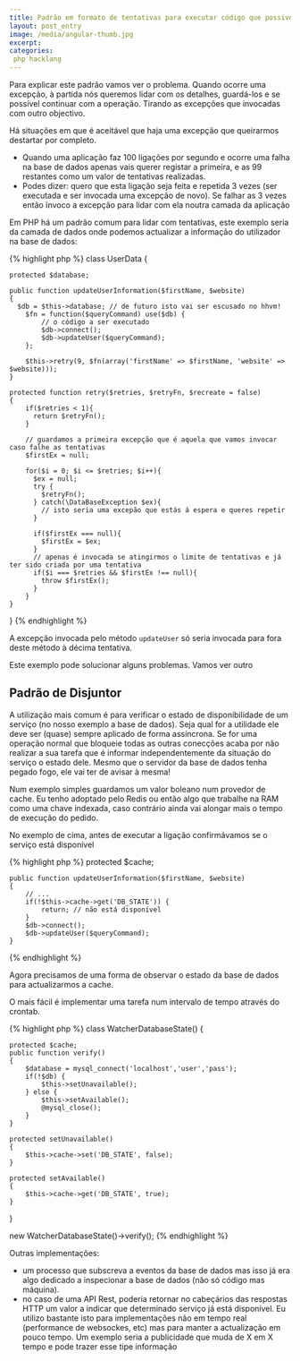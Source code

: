 ```yaml
---
title: Padrão em formato de tentativas para executar código que possivelmente irá falhar
layout: post_entry
image: /media/angular-thumb.jpg
excerpt:
categories:
 php hacklang
---
```


Para explicar este padrão vamos ver o problema. Quando ocorre uma excepção, à partida nós queremos lidar com os detalhes, guardá-los e se possível continuar com a operação. Tirando as excepções que invocadas com outro objectivo.

Há situações em que é aceitável que haja uma excepção que queirarmos destartar por completo.

* Quando uma aplicação faz 100 ligações por segundo e ocorre uma falha na base de dados apenas vais querer registar a primeira, e as 99 restantes como um valor de tentativas realizadas.
* Podes dizer: quero que esta ligação seja feita e repetida 3 vezes (ser executada e ser invocada uma excepção de novo). Se falhar as 3 vezes então ĩnvoco a excepção para lidar com ela noutra camada da aplicação

Em PHP há um padrão comum para lidar com tentativas, este exemplo seria da camada de dados onde podemos actualizar a informação do utilizador na base de dados:

{% highlight php %}
  class UserData {

  	protected $database;

  	public function updateUserInformation($firstName, $website)
  	{
      $db = $this->database; // de futuro isto vai ser escusado no hhvm!
  		$fn = function($queryCommand) use($db) {
  			// o código a ser executado
  			$db->connect();
  			$db->updateUser($queryCommand);
  		};

  		$this->retry(9, $fn(array('firstName' => $firstName, 'website' => $website)));
  	}

  	protected function retry($retries, $retryFn, $recreate = false)
  	{
  		if($retries < 1){
  		  return $retryFn();
  		}

  		// guardamos a primeira excepção que é aquela que vamos invocar caso falhe as tentativas
  		$firstEx = null;

  		for($i = 0; $i <= $retries; $i++){
  		  $ex = null;
  		  try {
  		    $retryFn();
  		  } catch(\DataBaseException $ex){
  		  	// isto seria uma excepão que estás á espera e queres repetir
  		  }

  		  if($firstEx === null){
  		    $firstEx = $ex;
  		  }
  		  // apenas é invocada se atingirmos o limite de tentativas e já ter sido criada por uma tentativa
  		  if($i === $retries && $firstEx !== null){
  		    throw $firstEx();
  		  }
  		}
  	}
  }
{% endhighlight %}

A excepção invocada pelo método `updateUser` só seria invocada para fora deste método à décima tentativa.

Este exemplo pode solucionar alguns problemas. Vamos ver outro

## Padrão de Disjuntor

A utilização mais comum é para verificar o estado de disponibilidade de um serviço (no nosso exemplo a base de dados). Seja qual for a utilidade ele deve ser (quase) sempre aplicado de forma assíncrona. Se for uma operação normal que bloqueie todas as outras conecções acaba por não realizar a sua tarefa que é informar independentemente da situação do serviço o estado dele. Mesmo que o servidor da base de dados tenha pegado fogo, ele vai ter de avisar à mesma!

Num exemplo simples guardamos um valor boleano num provedor de cache. Eu tenho adoptado pelo Redis ou então algo que trabalhe na RAM como uma chave indexada, caso contrário ainda vai alongar mais o tempo de execução do pedido.

No exemplo de cima, antes de executar a ligação confirmávamos se o serviço está disponível

{% highlight php %}
	protected $cache;

	public function updateUserInformation($firstName, $website)
	{
		// ...
		if(!$this->cache->get('DB_STATE')) {
			return; // não está disponível
		}
		$db->connect();
		$db->updateUser($queryCommand);
	}
{% endhighlight %}

Agora precisamos de uma forma de observar o estado da base de dados para actualizarmos a cache.

O mais fácil é implementar uma tarefa num intervalo de tempo através do crontab.

{% highlight php %}
  class WatcherDatabaseState() {

  	protected $cache;
  	public function verify()
  	{
  		$database = mysql_connect('localhost','user','pass');
  		if(!$db) {
  			$this->setUnavailable();
  		} else {
  			$this->setAvailable();
  			@mysql_close();
  		}
  	}

  	protected setUnavailable()
  	{
  		$this->cache->set('DB_STATE', false);
  	}

  	protected setAvailable()
  	{
  		$this->cache->get('DB_STATE', true);
  	}
  }

  new WatcherDatabaseState()->verify();
{% endhighlight %}

Outras implementações:

* um processo que subscreva a eventos da base de dados mas isso já era algo dedicado a inspecionar a base de dados (não só código mas máquina).
* no caso de uma API Rest, poderia retornar no cabeçários das respostas HTTP um valor a indicar que determinado serviço já está disponível. Eu utilizo bastante isto para implementações não em tempo real (performance de websockes, etc) mas para manter a actualização em pouco tempo. Um exemplo seria a publicidade que muda de X em X tempo e pode trazer esse tipe informação
